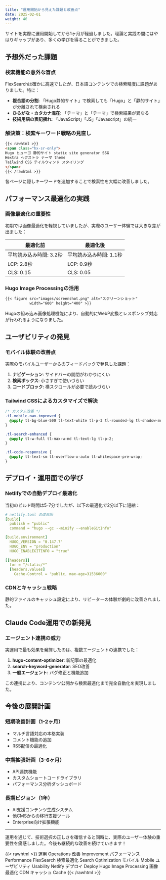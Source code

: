 ```yaml
---
title: "運用開始から見えた課題と改善点"
date: 2025-02-01
weight: 40
---
```


サイトを実際に運用開始してから1ヶ月が経過しました。理論と実践の間にはやはりギャップがあり、多くの学びを得ることができました。

<!--more-->

## 予想外だった課題

### 検索機能の意外な盲点

FlexSearchは確かに高速でしたが、日本語コンテンツでの検索精度に課題がありました。特に：

- **複合語の分割**: 「Hugo静的サイト」で検索しても「Hugo」と「静的サイト」が分離されて検索される
- **ひらがな・カタカナ混在**: 「テーマ」と「テーマ」で検索結果が異なる
- **技術用語の表記揺れ**: 「JavaScript」「JS」「Javascript」の統一

### 解決策：検索キーワード戦略の見直し

```markdown
{{< rawhtml >}}
<span class="hx-sr-only">
Hugo ヒューゴ 静的サイト static site generator SSG 
Hextra ヘクストラ テーマ theme
Tailwind CSS テイルウィンド スタイリング
</span>
{{< /rawhtml >}}
```

各ページに隠しキーワードを追加することで検索性を大幅に改善しました。

## パフォーマンス最適化の実践

### 画像最適化の重要性

初期では画像最適化を軽視していましたが、実際のユーザー体験では大きな差が出ました：

| 最適化前 | 最適化後 |
|---------|---------|
| 平均読み込み時間: 3.2秒 | 平均読み込み時間: 1.1秒 |
| LCP: 2.8秒 | LCP: 0.9秒 |
| CLS: 0.15 | CLS: 0.05 |

### Hugo Image Processingの活用

```markdown
{{< figure src="images/screenshot.png" alt="スクリーンショット" 
           width="600" height="400" >}}
```

Hugoの組み込み画像処理機能により、自動的にWebP変換とレスポンシブ対応が行われるようになりました。

## ユーザビリティの発見

### モバイル体験の改善点

実際のモバイルユーザーからのフィードバックで発見した課題：

1. **ナビゲーション**: サイドバーの開閉がわかりにくい
2. **検索ボックス**: 小さすぎて使いづらい
3. **コードブロック**: 横スクロールが必要で読みづらい

### Tailwind CSSによるカスタマイズで解決

```css
/* カスタム改善 */
.tl-mobile-nav-improved {
  @apply tl-bg-blue-500 tl-text-white tl-p-3 tl-rounded-lg tl-shadow-md;
}

.tl-search-enhanced {
  @apply tl-w-full tl-max-w-md tl-text-lg tl-p-2;
}

.tl-code-responsive {
  @apply tl-text-sm tl-overflow-x-auto tl-whitespace-pre-wrap;
}
```

## デプロイ・運用面での学び

### Netlifyでの自動デプロイ最適化

当初のビルド時間は5-7分でしたが、以下の最適化で2分以下に短縮：

```yaml
# netlify.toml の改良版
[build]
  publish = "public"
  command = "hugo --gc --minify --enableGitInfo"

[build.environment]
  HUGO_VERSION = "0.147.7"
  HUGO_ENV = "production"
  HUGO_ENABLEGITINFO = "true"
  
[[headers]]
  for = "/static/*"
  [headers.values]
    Cache-Control = "public, max-age=31536000"
```

### CDNとキャッシュ戦略

静的ファイルのキャッシュ設定により、リピーターの体験が劇的に改善されました。

## Claude Code運用での新発見

### エージェント連携の威力

実運用で最も効果を発揮したのは、複数エージェントの連携でした：

1. **hugo-content-optimizer**: 新記事の最適化
2. **search-keyword-generator**: SEO改善
3. **一般エージェント**: バグ修正と機能追加

この連携により、コンテンツ公開から検索最適化まで完全自動化を実現しました。

## 今後の展開計画

### 短期改善計画（1-2ヶ月）
- マルチ言語対応の本格実装
- コメント機能の追加
- RSS配信の最適化

### 中期拡張計画（3-6ヶ月）
- API連携機能
- カスタムショートコードライブラリ
- パフォーマンス分析ダッシュボード

### 長期ビジョン（1年）
- AI支援コンテンツ生成システム
- 他CMSからの移行支援ツール
- Enterprise向け拡張機能

---

運用を通じて、技術選択の正しさを確信すると同時に、実際のユーザー体験の重要性を痛感しました。今後も継続的な改善を続けていきます！

{{< rawhtml >}}
<span class="hx-sr-only">
運用 Operations 改善 Improvement パフォーマンス Performance 
FlexSearch 検索最適化 Search Optimization モバイル Mobile
ユーザビリティ Usability Netlify デプロイ Deploy
Hugo Image Processing 画像最適化 CDN キャッシュ Cache
</span>
{{< /rawhtml >}}